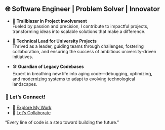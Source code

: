 ## 🌐 Software Engineer | Problem Solver | Innovator  

- 🚀 **Trailblazer in Project Involvement**  
   Fueled by passion and precision, I contribute to impactful projects, transforming ideas into scalable solutions that make a difference.  

- 🎯 **Technical Lead for University Projects**  
   Thrived as a leader, guiding teams through challenges, fostering collaboration, and ensuring the success of ambitious university-driven initiatives.  

- 🛠️ **Guardian of Legacy Codebases**  
   Expert in breathing new life into aging code—debugging, optimizing, and modernizing systems to adapt to evolving technological landscapes.  

### 🔗 Let’s Connect!  
- 📂 [Explore My Work](#)  
- 💬 [Let’s Collaborate](#)  

“Every line of code is a step toward building the future.”
